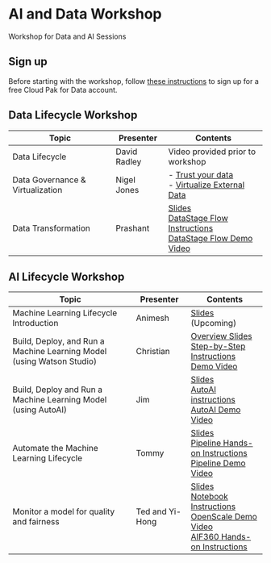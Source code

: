 # AI and Data Workshop
Workshop for Data and AI Sessions

## Sign up

Before starting with the workshop, follow [these instructions](sign-up/README.md)
to sign up for a free Cloud Pak for Data account.

## Data Lifecycle Workshop

| Topic                            | Presenter    | Contents                                                                                                                                                                                                                                                                                                             |
|----------------------------------|--------------|----------------------------------------------------------------------------------------------------------------------------------------------------------------------------------------------------------------------------------------------------------------------------------------------------------------------|
| Data Lifecycle                   | David Radley | Video provided prior to workshop                                                                                                                                                                                                                                                                                     
| Data Governance & Virtualization | Nigel Jones  | - [Trust your data](https://dataplatform.cloud.ibm.com/docs/content/wsj/getting-started/df_gov_trust.html?context=cpdaas&audience=wdp)<br>- [Virtualize External Data](https://dataplatform.cloud.ibm.com/docs/content/wsj/getting-started/df_data_virtualize.html?context=cpdaas&audience=wdp)            |
| Data Transformation              | Prashant     | [Slides](/data-integration-with-datastage/DATASTAGE_WS.pdf) <br>[DataStage Flow Instructions](https://dataplatform.cloud.ibm.com/docs/content/wsj/getting-started/df_data_integrate.html?context=cpdaas&audience=wdp) <br>[DataStage Flow Demo Video](https://video.ibm.com/channel/23952663/video/df-data-integrate) |

## AI Lifecycle Workshop

|Topic|Presenter|Contents|
|---|---|---|
|Machine Learning Lifecycle Introduction|Animesh|[Slides]() (Upcoming) |
|Build, Deploy, and Run a Machine Learning Model (using Watson Studio)|Christian|[Overview Slides](/build-and-deploy-with-studio/ai-workshop-build-deploy-studio.pdf)<br>[Step-by-Step Instructions](build-and-deploy-with-studio/README.md)<br>[Demo Video](https://video.ibm.com/recorded/131493070)|
|Build, Deploy and Run a Machine Learning Model (using AutoAI)|Jim|[Slides](/build-and-deploy-with-autoai/ai-workshop-build-deploy-autoai.pdf) <br>[AutoAI instructions](/build-and-deploy-with-autoai/README.md) <br>[AutoAI Demo Video](https://youtu.be/jcBMTX5OtTY)|
|Automate the Machine Learning Lifecycle|Tommy|[Slides](/watson-studio-pipelines/watson-studio-pipelines.pdf) <br>[Pipeline Hands-on Instructions](/watson-studio-pipelines/README.md) <br>[Pipeline Demo Video](https://youtu.be/eCQtnZ81yU8)|
|Monitor a model for quality and fairness|Ted and Yi-Hong|[Slides](/monitor-model-with-openscale/ai-fairness.pdf) <br>[Notebook Instructions](/monitor-model-with-openscale) <br>[OpenScale Demo Video](https://youtu.be/ijltmrnv0pQ) <br/> [AIF360 Hands-on Instructions](/monitor-model-with-openscale/hands-on-workshop)|
